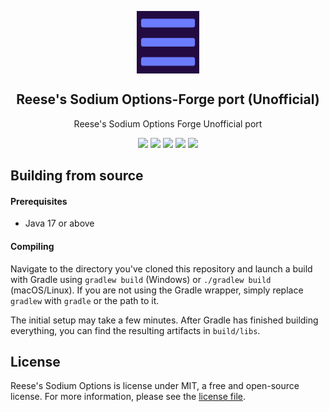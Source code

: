 <p align="center">
 <img width="100px" src="src/main/resources/icon.png" align="center" alt="Reese's Sodium Options-Forge port(Unofficial) Logo" />
 <h2 align="center">Reese's Sodium Options-Forge port (Unofficial)</h2>
 <p align="center">Reese's Sodium Options Forge Unofficial port</p>
 <p align="center">
    <a title="Java 17" target="_blank"><img src="https://img.shields.io/badge/language-Java%2017-9b599a.svg?style=flat-square"></a>
    <a title="Mod License" target="_blank" href="https://github.com/TexTrueStudio/ReesesSodiumOptions-Forge/blob/5c274e9eb3abba19112f4da8faf66ef18a07bb2e/LICENSE"><img src="https://img.shields.io/github/license/FlashyReese/reeses-sodium-options?style=flat-square"></a>
    <a title="Environment: Client" target="_blank"><img src="https://img.shields.io/badge/environment-client-1976d2?style=flat-square"></a>
    <a title="Mod loader: Forge" target="_blank"><img src="https://img.shields.io/badge/Modloader-Forge-blue?style=flat-square"></a>
    <a title="Minecraft Version" target="_blank"><img src="https://img.shields.io/github/v/tag/FlashyReese/reeses-sodium-options?label=version&style=flat-square"></a>
 </p>

## Building from source

#### Prerequisites

- Java 17 or above

#### Compiling

Navigate to the directory you've cloned this repository and launch a build with Gradle using `gradlew build` (Windows)
or `./gradlew build` (macOS/Linux). If you are not using the Gradle wrapper, simply replace `gradlew` with `gradle`
or the path to it.

The initial setup may take a few minutes. After Gradle has finished building everything, you can find the resulting
artifacts in `build/libs`.

## License

Reese's Sodium Options is license under MIT, a free and open-source license. For more information, please see the
[license file](LICENSE).
